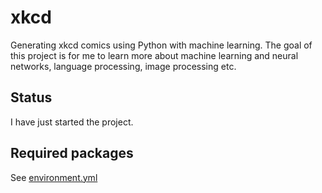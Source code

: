 # xkcd
Generating xkcd comics using Python with machine learning.
The goal of this project is for me to learn more about machine learning and neural networks, language processing, image processing etc.

## Status
I have just started the project.

## Required packages
See [environment.yml](environment.yml)
